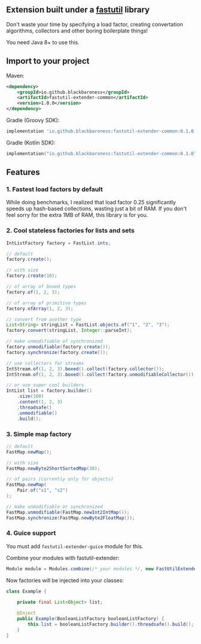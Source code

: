 ## Extension built under a [fastutil](https://github.com/vigna/fastutil) library

Don't waste your time by specifying a load factor, creating convertation algorithms,
collectors and other boring boilerplate things!

You need Java 8+ to use this.

## Import to your project

Maven:

```xml
<dependency>
    <groupId>io.github.blackbaroness</groupId>
    <artifactId>fastutil-extender-common</artifactId>
    <version>1.0.0</version>
</dependency>
```

Gradle (Groovy SDK):

```groovy
implementation 'io.github.blackbaroness:fastutil-extender-common:0.1.0'
```

Gradle (Kotlin SDK):

```kotlin
implementation("io.github.blackbaroness:fastutil-extender-common:0.1.0")
```

## Features

### 1. Fastest load factors by default

While doing benchmarks, I realized that load factor 0.25 significantly speeds up
hash-based collections, wasting just a bit of RAM. If you don't feel sorry for the
extra 1MB of RAM, this library is for you.

### 2. Cool stateless factories for lists and sets

```java
IntListFactory factory = FastList.ints;

// default
factory.create();

// with size
factory.create(10);

// of array of boxed types
factory.of(1, 2, 3);

// of array of primitive types
factory.ofArray(1, 2, 3);

// convert from another type
List<String> stringList = FastList.objects.of("1", "2", "3");
factory.convert(stringList, Integer::parseInt);

// make unmodifiable of synchronized
factory.unmodifiable(factory.create());
factory.synchronize(factory.create());

// use collectors for streams
IntStream.of(1, 2, 3).boxed().collect(factory.collector());
IntStream.of(1, 2, 3).boxed().collect(factory.unmodifiableCollector());

// or use super cool builders
IntList list = factory.builder()
    .size(100)
    .content(1, 2, 3)
    .threadsafe()
    .unmodifiable()
    .build();
```

### 3. Simple map factory

```java
// default
FastMap.newMap();

// with size
FastMap.newByte2ShortSortedMap(30);

// of pairs (currently only for objects)
FastMap.newMap(
    Pair.of("s1", "s2")
);

// make unmodifiable or synchronized
FastMap.unmodifiable(FastMap.newInt2IntMap());
FastMap.synchronize(FastMap.newByte2FloatMap());
```

### 4. Guice support

You must add `fastutil-extender-guice` module for this.

Combine your modules with fastutil-extender:

```java
Module module = Modules.combine(/* your modules */, new FastUtilExtenderFactoriesModule());
```

Now factories will be injected into your classes:
```java
class Example {
    
    private final List<Object> list;

    @Inject
    public Example(BooleanListFactory booleanListFactory) {
        this.list = booleanListFactory.builder().threadsafe().build();
    }
}
```
